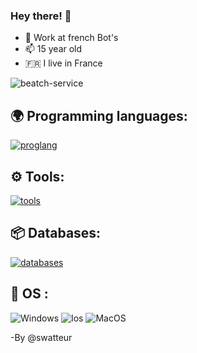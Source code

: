 ### Hey there! 👋
- 🪷 Work at french Bot's
- 📫 15 year old 
- 🇫🇷 I live in France

<p align="left"> <img src="https://komarev.com/ghpvc/?username=beatch-service&label=Profile%20views&color=0e75b6&style=flat" alt="beatch-service" /> 


## 🌍 Programming languages:

  [![proglang](https://skillicons.dev/icons?i=js,html,css,java,nextjs,react,powershell,tailwind&theme=dark)](https://github.com/beatch-service/)


## ⚙️ Tools:

  [![tools](https://skillicons.dev/icons?i=git,github,figma,vscode,idea,aws,docker,kubernetes,discord&theme=dark)](https://github.com/beatch-service)

  
## 📦 Databases:

 [![databases](https://skillicons.dev/icons?i=mysql,sqlite,mongodb&theme=dark)](https://github.com/beatch-service)


## 🔧 OS :

 ![Windows](https://img.shields.io/badge/Windows-000000?style=for-the-badge&logo=windows&logoColor=white)
 ![Ios](https://img.shields.io/badge/iOS-000000?style=for-the-badge&logo=ios&logoColor=white)
 ![MacOS](https://img.shields.io/badge/MACOS-000000?style=for-the-badge&logo=ios&logoColor=white)


-By @swatteur
